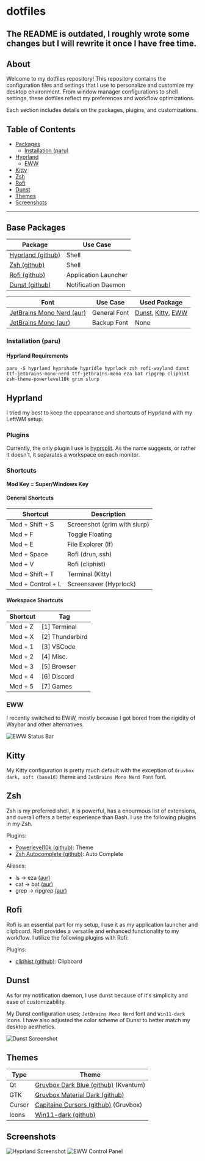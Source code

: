 # dotfiles

## The README is outdated, I roughly wrote some changes but I will rewrite it once I have free time.

## About

Welcome to my dotfiles repository! This repository contains the configuration files and settings that I use to personalize and customize my desktop environment. From window manager configurations to shell settings, these dotfiles reflect my preferences and workflow optimizations.

Each section includes details on the packages, plugins, and customizations.

## Table of Contents

- [Packages](#base-packages)
  - [Installation (paru)](#installation-paru)
- [Hyprland](#hyprland)
  - [EWW](#eww)
- [Kitty](#wezterm)
- [Zsh](#zsh)
- [Rofi](#rofi)
- [Dunst](#dunst)
- [Themes](#themes)
- [Screenshots](#screenshots)

---

## Base Packages

| Package                                                   | Use Case             |
| --------------------------------------------------------- | -------------------- |
| [Hyprland (github)](https://www.zsh.org/)                 | Shell                |
| [Zsh (github)](https://www.zsh.org/)                      | Shell                |
| [Rofi (github)](https://github.com/davatorium/rofi)       | Application Launcher |
| [Dunst (github)](https://github.com/dunst-project/dunst/) | Notification Daemon  |

| Font                                                                                           | Use Case     | Used Package                                    |
| ---------------------------------------------------------------------------------------------- | ------------ | ----------------------------------------------- |
| [JetBrains Mono Nerd (aur)](https://archlinux.org/packages/extra/any/ttf-jetbrains-mono-nerd/) | General Font | [Dunst](#dunst), [Kitty](#wezterm), [EWW](#eww) |
| [JetBrains Mono (aur)](https://archlinux.org/packages/extra/any/ttf-jetbrains-mono/)           | Backup Font  | None                                            |

### Installation (paru)

#### Hyprland Requirements

```
paru -S hyprland hyprshade hypridle hyprlock zsh rofi-wayland dunst ttf-jetbrains-mono-nerd ttf-jetbrains-mono eza bat ripgrep cliphist zsh-theme-powerlevel10k grim slurp
```

## Hyprland

I tried my best to keep the appearance and shortcuts of Hyprland with my LeftWM setup.

### Plugins

Currently, the only plugin I use is [hyprsplit](https://github.com/shezdy/hyprsplit). As the name suggests, or rather it doesn't, it separates a workspace on each monitor.

### Shortcuts

**Mod Key = Super/Windows Key**

#### General Shortcuts

| Shortcut          | Description                  |
| ----------------- | ---------------------------- |
| Mod + Shift + S   | Screenshot (grim with slurp) |
| Mod + F           | Toggle Floating              |
| Mod + E           | File Explorer (lf)           |
| Mod + Space       | Rofi (drun, ssh)             |
| Mod + V           | Rofi (cliphist)              |
| Mod + Shift + T   | Terminal (Kitty)             |
| Mod + Control + L | Screensaver (Hyprlock)       |

#### Workspace Shortcuts

| Shortcut | Tag             |
| -------- | --------------- |
| Mod + Z  | [1] Terminal    |
| Mod + X  | [2] Thunderbird |
| Mod + 1  | [3] VSCode      |
| Mod + 2  | [4] Misc.       |
| Mod + 3  | [5] Browser     |
| Mod + 4  | [6] Discord     |
| Mod + 5  | [7] Games       |

### EWW

I recently switched to EWW, mostly because I got bored from the rigidity of Waybar and other alternatives.

![EWW Status Bar](https://i.imgur.com/IRC3JdY.png)

## Kitty

My Kitty configuration is pretty much default with the exception of `Gruvbox dark, soft (base16)` theme and `JetBrains Mono Nerd Font` font.

## Zsh

Zsh is my preferred shell, it is powerful, has a enourmous list of extensions, and overall offers a better experience than Bash. I use the following plugins in my Zsh.

Plugins:

- [Powerlevel10k (github)](https://github.com/romkatv/powerlevel10k): Theme
- [Zsh Autocomplete (github)](https://github.com/marlonrichert/zsh-autocomplete): Auto Complete

Aliases:

- ls -> eza [(aur)](https://archlinux.org/packages/extra/x86_64/eza/)
- cat -> bat [(aur)](https://archlinux.org/packages/extra/x86_64/bat/)
- grep -> ripgrep [(aur)](https://archlinux.org/packages/extra/x86_64/ripgrep/)

## Rofi

Rofi is an essential part for my setup, I use it as my application launcher and clipboard. Rofi provides a versatile and enhanced functionality to my workflow. I utilize the following plugins with Rofi:

Plugins:

- [cliphist (github)](https://github.com/sentriz/cliphist): Clipboard

## Dunst

As for my notification daemon, I use dunst because of it's simplicity and ease of customizability.

My Dunst configuration uses; `JetBrains Mono Nerd` font and `Win11-dark` icons. I have also adjusted the color scheme of Dunst to better match my desktop aesthetics.

![Dunst Screenshot](https://i.imgur.com/SH5TUHu.png)

## Themes

| Type   | Theme                                                                                    |
| ------ | ---------------------------------------------------------------------------------------- |
| Qt     | [Gruvbox Dark Blue (github)](https://github.com/sachnr/gruvbox-kvantum-themes) (Kvantum) |
| GTK    | [Gruvbox Material Dark (github)](https://github.com/TheGreatMcPain/gruvbox-material-gtk) |
| Cursor | [Capitaine Cursors (github)](https://github.com/sainnhe/capitaine-cursors) (Gruvbox)     |
| Icons  | [Win11-dark (github)](https://github.com/yeyushengfan258/Win11-icon-theme)               |

## Screenshots

![Hyprland Screenshot](https://i.imgur.com/qDuuqhs.png)
![EWW Control Panel](https://i.imgur.com/EO11Td6.png)
